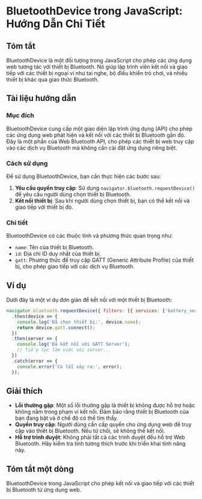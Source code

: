 <!--
Meta Description: # BluetoothDevice trong JavaScript: Hướng Dẫn Chi Tiết ## Tóm tắt BluetoothDevice là một đối tượng trong JavaScript cho phép các ứng dụng web tương tá...
Meta Keywords: thiết, bluetooth, các, dụng, với
-->

# BluetoothDevice trong JavaScript: Hướng Dẫn Chi Tiết

## Tóm tắt
BluetoothDevice là một đối tượng trong JavaScript cho phép các ứng dụng web tương tác với thiết bị Bluetooth. Nó giúp lập trình viên kết nối và giao tiếp với các thiết bị ngoại vi như tai nghe, bộ điều khiển trò chơi, và nhiều thiết bị khác qua giao thức Bluetooth.

## Tài liệu hướng dẫn
### Mục đích
BluetoothDevice cung cấp một giao diện lập trình ứng dụng (API) cho phép các ứng dụng web phát hiện và kết nối với các thiết bị Bluetooth gần đó. Đây là một phần của Web Bluetooth API, cho phép các thiết bị web truy cập vào các dịch vụ Bluetooth mà không cần cài đặt ứng dụng riêng biệt.

### Cách sử dụng
Để sử dụng BluetoothDevice, bạn cần thực hiện các bước sau:
1. **Yêu cầu quyền truy cập**: Sử dụng `navigator.bluetooth.requestDevice()` để yêu cầu người dùng chọn thiết bị Bluetooth.
2. **Kết nối thiết bị**: Sau khi người dùng chọn thiết bị, bạn có thể kết nối và giao tiếp với thiết bị đó.

### Chi tiết
BluetoothDevice có các thuộc tính và phương thức quan trọng như:
- `name`: Tên của thiết bị Bluetooth.
- `id`: Địa chỉ ID duy nhất của thiết bị.
- `gatt`: Phương thức để truy cập GATT (Generic Attribute Profile) của thiết bị, cho phép giao tiếp với các dịch vụ Bluetooth.

## Ví dụ
Dưới đây là một ví dụ đơn giản để kết nối với một thiết bị Bluetooth:

```javascript
navigator.bluetooth.requestDevice({ filters: [{ services: ['battery_service'] }] })
  .then(device => {
    console.log('Đã chọn thiết bị:', device.name);
    return device.gatt.connect();
  })
  .then(server => {
    console.log('Đã kết nối với GATT Server');
    // Tiếp tục làm việc với server...
  })
  .catch(error => {
    console.error('Có lỗi xảy ra:', error);
  });
```

## Giải thích
- **Lỗi thường gặp**: Một số lỗi thường gặp là thiết bị không được hỗ trợ hoặc không nằm trong phạm vi kết nối. Đảm bảo rằng thiết bị Bluetooth của bạn đang bật và ở chế độ có thể tìm thấy.
- **Quyền truy cập**: Người dùng cần cấp quyền cho ứng dụng web để truy cập vào thiết bị Bluetooth. Nếu từ chối, sẽ không thể kết nối.
- **Hỗ trợ trình duyệt**: Không phải tất cả các trình duyệt đều hỗ trợ Web Bluetooth. Hãy kiểm tra tính tương thích trước khi triển khai tính năng này.

## Tóm tắt một dòng
BluetoothDevice trong JavaScript cho phép kết nối và giao tiếp với các thiết bị Bluetooth từ ứng dụng web.